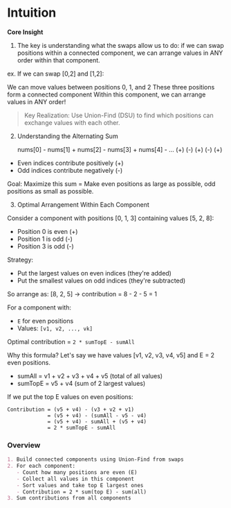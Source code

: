 # Intuition

**Core Insight**

1. The key is understanding what the swaps allow us to do: if we can swap positions within a connected component, we can arrange values in ANY order within that component.

ex. If we can swap [0,2] and [1,2]:

We can move values between positions 0, 1, and 2
These three positions form a connected component
Within this component, we can arrange values in ANY order!

> Key Realization: Use Union-Find (DSU) to find which positions can exchange values with each other.

2. Understanding the Alternating Sum

    nums[0] - nums[1] + nums[2] - nums[3] + nums[4] - ...
    (+)      (-)       (+)       (-)       (+)

- Even indices contribute positively (+)
- Odd indices contribute negatively (-)

Goal: Maximize this sum = Make even positions as large as possible, odd positions as small as possible.

3. Optimal Arrangement Within Each Component

Consider a component with positions [0, 1, 3] containing values [5, 2, 8]:

- Position 0 is even (+)
- Position 1 is odd (-)
- Position 3 is odd (-)

Strategy:

- Put the largest values on even indices (they're added)
- Put the smallest values on odd indices (they're subtracted)

So arrange as: [8, 2, 5] → contribution = 8 - 2 - 5 = 1

For a component with:

- `E` for even positions
- Values: `[v1, v2, ..., vk]`

Optimal contribution = `2 * sumTopE - sumAll`

Why this formula?
Let's say we have values [v1, v2, v3, v4, v5] and E = 2 even positions.

- sumAll = v1 + v2 + v3 + v4 + v5 (total of all values)
- sumTopE = v5 + v4 (sum of 2 largest values)

If we put the top E values on even positions:

```
Contribution = (v5 + v4) - (v3 + v2 + v1)
             = (v5 + v4) - (sumAll - v5 - v4)
             = (v5 + v4) - sumAll + (v5 + v4)
             = 2 * sumTopE - sumAll
```

### Overview

```md
1. Build connected components using Union-Find from swaps
2. For each component:
   - Count how many positions are even (E)
   - Collect all values in this component
   - Sort values and take top E largest ones
   - Contribution = 2 * sum(top E) - sum(all)
3. Sum contributions from all components
```